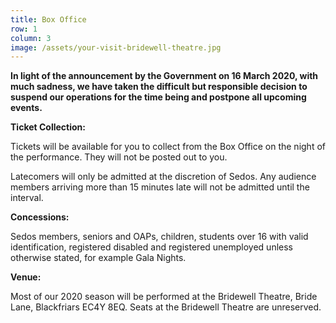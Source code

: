 ```yaml
---
title: Box Office
row: 1
column: 3
image: /assets/your-visit-bridewell-theatre.jpg
---
```

**In light of the announcement by the Government on 16 March 2020, with much sadness, we have taken the difficult but responsible decision to suspend our operations for the time being and postpone all upcoming events.**



**Ticket Collection:**

Tickets will be available for you to collect from the Box Office on the night of the performance. They will not be posted out to you.

Latecomers will only be admitted at the discretion of Sedos. Any audience members arriving more than 15 minutes late will not be admitted until the interval.

**Concessions:**

Sedos members, seniors and OAPs, children, students over 16 with valid identification, registered disabled and registered unemployed unless otherwise stated, for example Gala Nights.

**Venue:**

Most of our 2020 season will be performed at the Bridewell Theatre, Bride Lane, Blackfriars EC4Y 8EQ. Seats at the Bridewell Theatre are unreserved.